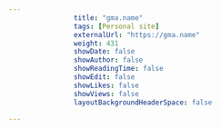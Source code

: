 ---
                title: "gma.name"
                tags: [Personal site]
                externalUrl: "https://gma.name"
                weight: 431
                showDate: false
                showAuthor: false
                showReadingTime: false
                showEdit: false
                showLikes: false
                showViews: false
                layoutBackgroundHeaderSpace: false
                ---

